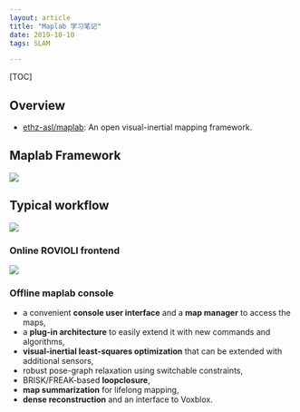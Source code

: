 ```yaml
---
layout: article
title: "Maplab 学习笔记"
date: 2019-10-10
tags: SLAM

---
```


[TOC]

## Overview

* [ethz-asl/maplab](https://github.com/ethz-asl/maplab/): An open visual-inertial mapping framework.


## Maplab Framework

![](https://cloud.githubusercontent.com/assets/966785/6546069/2a4ce0b2-c5a4-11e4-8613-ddcf5e8b0591.png)

## Typical workflow

![](https://github.com/ethz-asl/maplab/wiki/images/diagrams/maplab_dataflow.png)


### Online ROVIOLI frontend

![](https://github.com/ethz-asl/maplab/wiki/images/rovioli-overview.png)

### Offline maplab console

* a convenient **console user interface** and a **map manager** to access the maps,
* a **plug-in architecture** to easily extend it with new commands and algorithms,
* **visual-inertial least-squares optimization** that can be extended with additional sensors,
* robust pose-graph relaxation using switchable constraints,
* BRISK/FREAK-based **loopclosure**,
* **map summarization** for lifelong mapping,
* **dense reconstruction** and an interface to Voxblox.
